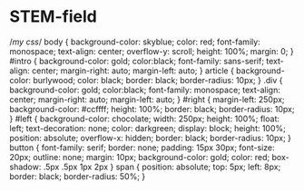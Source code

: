 # STEM-field
/*my css*/
body {
    background-color: skyblue;
    color: red;
    font-family: monospace;
    text-align: center;
    overflow-y: scroll;
    height: 100%;
    margin: 0;
}
#intro {
    background-color: gold;
    color:black;
    font-family: sans-serif;
    text-align: center;
    margin-right: auto;
    margin-left: auto;
}
article {
    background-color: burlywood;
    color: black;
    border: black;
    border-radius: 10px;
}
.div {
    background-color: gold;
    color:black;
    font-family: monospace;
    text-align: center;
    margin-right: auto;
    margin-left: auto;
}
#right {
    margin-left: 250px;
    background-color: #ccffff;
    height: 100%;
    border: black;
    border-radius: 10px;
}
#left {
    background-color: chocolate;
    width: 250px;
    height: 100%;
    float: left;
   text-decoration: none;
     color: darkgreen;
     display: block;
     height: 100%;
    position: absolute;
     overflow-x: hidden;
     border: black;
     border-radius: 10px;
}
button {
    font-family: serif;
    border: none;
    padding: 15px 30px;
    font-size: 20px;
    outline: none;
    margin: 10px;
    background-color: gold;
    color: red;
    box-shadow: .5px .5px 1px 2px
}
span {
    position: absolute;
    top: 5px;
    left: 8px;
    border: black;
    border-radius: 50%;
}
